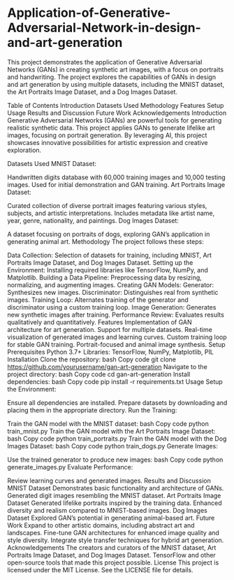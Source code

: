 # Application-of-Generative-Adversarial-Network-in-design-and-art-generation
This project demonstrates the application of Generative Adversarial Networks (GANs) in creating synthetic art images, with a focus on portraits and handwriting. The project explores the capabilities of GANs in design and art generation by using multiple datasets, including the MNIST dataset, the Art Portraits Image Dataset, and a Dog Images Dataset.

Table of Contents
Introduction
Datasets Used
Methodology
Features
Setup
Usage
Results and Discussion
Future Work
Acknowledgements
Introduction
Generative Adversarial Networks (GANs) are powerful tools for generating realistic synthetic data. This project applies GANs to generate lifelike art images, focusing on portrait generation. By leveraging AI, this project showcases innovative possibilities for artistic expression and creative exploration.

Datasets Used
MNIST Dataset:

Handwritten digits database with 60,000 training images and 10,000 testing images.
Used for initial demonstration and GAN training.
Art Portraits Image Dataset:

Curated collection of diverse portrait images featuring various styles, subjects, and artistic interpretations.
Includes metadata like artist name, year, genre, nationality, and paintings.
Dog Images Dataset:

A dataset focusing on portraits of dogs, exploring GAN’s application in generating animal art.
Methodology
The project follows these steps:

Data Collection: Selection of datasets for training, including MNIST, Art Portraits Image Dataset, and Dog Images Dataset.
Setting up the Environment: Installing required libraries like TensorFlow, NumPy, and Matplotlib.
Building a Data Pipeline: Preprocessing data by resizing, normalizing, and augmenting images.
Creating GAN Models:
Generator: Synthesizes new images.
Discriminator: Distinguishes real from synthetic images.
Training Loop: Alternates training of the generator and discriminator using a custom training loop.
Image Generation: Generates new synthetic images after training.
Performance Review: Evaluates results qualitatively and quantitatively.
Features
Implementation of GAN architecture for art generation.
Support for multiple datasets.
Real-time visualization of generated images and learning curves.
Custom training loop for stable GAN training.
Portrait-focused and animal image synthesis.
Setup
Prerequisites
Python 3.7+
Libraries: TensorFlow, NumPy, Matplotlib, PIL
Installation
Clone the repository:
bash
Copy code
git clone https://github.com/yourusername/gan-art-generation
Navigate to the project directory:
bash
Copy code
cd gan-art-generation
Install dependencies:
bash
Copy code
pip install -r requirements.txt
Usage
Setup the Environment:

Ensure all dependencies are installed.
Prepare datasets by downloading and placing them in the appropriate directory.
Run the Training:

Train the GAN model with the MNIST dataset:
bash
Copy code
python train_mnist.py
Train the GAN model with the Art Portraits Image Dataset:
bash
Copy code
python train_portraits.py
Train the GAN model with the Dog Images Dataset:
bash
Copy code
python train_dogs.py
Generate Images:

Use the trained generator to produce new images:
bash
Copy code
python generate_images.py
Evaluate Performance:

Review learning curves and generated images.
Results and Discussion
MNIST Dataset
Demonstrates basic functionality and architecture of GANs.
Generated digit images resembling the MNIST dataset.
Art Portraits Image Dataset
Generated lifelike portraits inspired by the training data.
Enhanced diversity and realism compared to MNIST-based images.
Dog Images Dataset
Explored GAN’s potential in generating animal-based art.
Future Work
Expand to other artistic domains, including abstract art and landscapes.
Fine-tune GAN architectures for enhanced image quality and style diversity.
Integrate style transfer techniques for hybrid art generation.
Acknowledgements
The creators and curators of the MNIST dataset, Art Portraits Image Dataset, and Dog Images Dataset.
TensorFlow and other open-source tools that made this project possible.
License
This project is licensed under the MIT License. See the LICENSE file for details.
